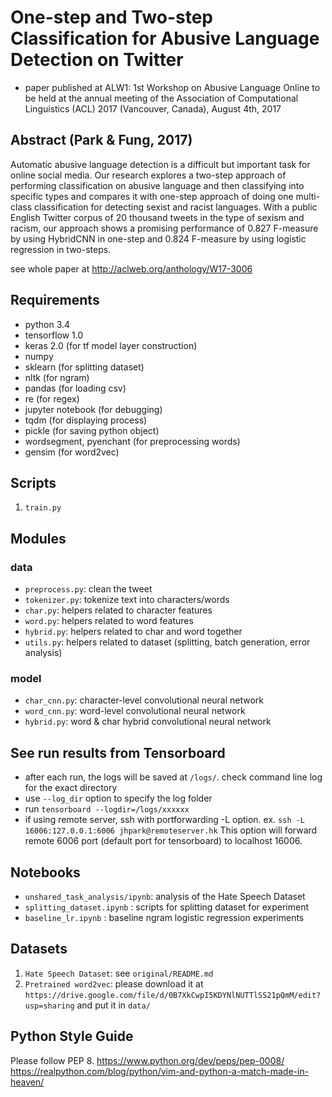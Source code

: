 # One-step and Two-step Classification for Abusive Language Detection on Twitter
- paper published at ALW1: 1st Workshop on Abusive Language Online to be held at the annual meeting of the Association of Computational Linguistics (ACL) 2017 (Vancouver, Canada), August 4th, 2017

## Abstract (Park & Fung, 2017)
Automatic abusive language detection is a difficult but important task for online social media. Our research explores a two-step approach of performing classification on abusive language and then classifying into specific types and compares it with one-step approach of doing one multi-class classification for detecting sexist and racist languages. With a public English Twitter corpus of 20 thousand tweets in the type of sexism and racism, our approach shows a promising performance of 0.827 F-measure by using HybridCNN in one-step and 0.824 F-measure by using logistic regression in two-steps. 

see whole paper at http://aclweb.org/anthology/W17-3006

## Requirements
- python 3.4
- tensorflow 1.0
- keras 2.0 (for tf model layer construction)
- numpy
- sklearn (for splitting dataset)
- nltk (for ngram)
- pandas (for loading csv)
- re (for regex)
- jupyter notebook (for debugging) 
- tqdm (for displaying process)
- pickle (for saving python object)
- wordsegment, pyenchant (for preprocessing words)
- gensim (for word2vec)

## Scripts
1. `train.py`

## Modules
### data
- `preprocess.py`: clean the tweet
- `tokenizer.py`: tokenize text into characters/words
- `char.py`: helpers related to character features
- `word.py`: helpers related to word features
- `hybrid.py`: helpers related to char and word together
- `utils.py`: helpers related to dataset (splitting, batch generation, error analysis)

### model
- `char_cnn.py`: character-level convolutional neural network
- `word_cnn.py`: word-level convolutional neural network
- `hybrid.py`: word & char hybrid convolutional neural network

## See run results from Tensorboard
- after each run, the logs will be saved at `/logs/`. check command line log for the exact directory
- use `--log_dir` option to specify the log folder
- run `tensorboard --logdir=/logs/xxxxxx`
- if using remote server, ssh with portforwarding -L option. ex. `ssh -L 16006:127.0.0.1:6006 jhpark@remoteserver.hk` This option will forward remote 6006 port (default port for tensorboard) to localhost 16006.

## Notebooks
- `unshared_task_analysis/ipynb`: analysis of the Hate Speech Dataset
- `splitting_dataset.ipynb` : scripts for splitting dataset for experiment
- `baseline_lr.ipynb` : baseline ngram logistic regression experiments

## Datasets
1. `Hate Speech Dataset`: see `original/README.md`
2. `Pretrained word2vec`: please download it at `https://drive.google.com/file/d/0B7XkCwpI5KDYNlNUTTlSS21pQmM/edit?usp=sharing` and put it in `data/`

## Python Style Guide
Please follow PEP 8.
https://www.python.org/dev/peps/pep-0008/
https://realpython.com/blog/python/vim-and-python-a-match-made-in-heaven/
